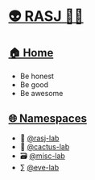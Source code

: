 # [👽 RASJ 👨‍💻](https://github.com/rasj-machine/)

## [🏠 Home](https://github.com/rasj-machine/home)

- Be honest
- Be good
- Be awesome

## [🌐 Namespaces](https://github.com/rasj-machine/code/tree/main/namespaces)
- 🧙 [@rasj-lab](https://github.com/rasj-lab/codebase)
- 🌵 [@cactus-lab](https://github.com/rasj-lab-cactus/codebase)
- 🗃️ [@misc-lab](https://github.com/rasj-lab-misc/codebase)
- ∑  [@eve-lab](https://github.com/evemeve-lab/codebase)
